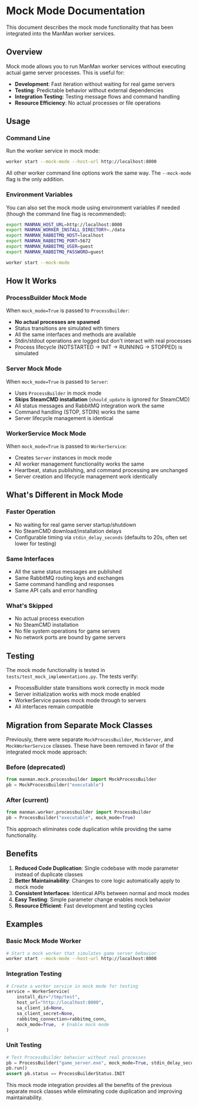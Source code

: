 # Mock Mode Documentation

This document describes the mock mode functionality that has been integrated into the ManMan worker services.

## Overview

Mock mode allows you to run ManMan worker services without executing actual game server processes. This is useful for:

- **Development**: Fast iteration without waiting for real game servers
- **Testing**: Predictable behavior without external dependencies  
- **Integration Testing**: Testing message flows and command handling
- **Resource Efficiency**: No actual processes or file operations

## Usage

### Command Line

Run the worker service in mock mode:

```bash
worker start --mock-mode --host-url http://localhost:8000
```

All other worker command line options work the same way. The `--mock-mode` flag is the only addition.

### Environment Variables

You can also set the mock mode using environment variables if needed (though the command line flag is recommended):

```bash
export MANMAN_HOST_URL=http://localhost:8000
export MANMAN_WORKER_INSTALL_DIRECTORY=./data
export MANMAN_RABBITMQ_HOST=localhost
export MANMAN_RABBITMQ_PORT=5672
export MANMAN_RABBITMQ_USER=guest
export MANMAN_RABBITMQ_PASSWORD=guest

worker start --mock-mode
```

## How It Works

### ProcessBuilder Mock Mode

When `mock_mode=True` is passed to `ProcessBuilder`:

- **No actual processes are spawned**
- Status transitions are simulated with timers
- All the same interfaces and methods are available
- Stdin/stdout operations are logged but don't interact with real processes
- Process lifecycle (NOTSTARTED → INIT → RUNNING → STOPPED) is simulated

### Server Mock Mode

When `mock_mode=True` is passed to `Server`:

- Uses `ProcessBuilder` in mock mode
- **Skips SteamCMD installation** (`should_update` is ignored for SteamCMD)
- All status messages and RabbitMQ integration work the same
- Command handling (STOP, STDIN) works the same
- Server lifecycle management is identical

### WorkerService Mock Mode

When `mock_mode=True` is passed to `WorkerService`:

- Creates `Server` instances in mock mode
- All worker management functionality works the same
- Heartbeat, status publishing, and command processing are unchanged
- Server creation and lifecycle management work identically

## What's Different in Mock Mode

### Faster Operation
- No waiting for real game server startup/shutdown
- No SteamCMD download/installation delays  
- Configurable timing via `stdin_delay_seconds` (defaults to 20s, often set lower for testing)

### Same Interfaces
- All the same status messages are published
- Same RabbitMQ routing keys and exchanges
- Same command handling and responses
- Same API calls and error handling

### What's Skipped
- No actual process execution
- No SteamCMD installation
- No file system operations for game servers
- No network ports are bound by game servers

## Testing

The mock mode functionality is tested in `tests/test_mock_implementations.py`. The tests verify:

- ProcessBuilder state transitions work correctly in mock mode
- Server initialization works with mock mode enabled
- WorkerService passes mock mode through to servers
- All interfaces remain compatible

## Migration from Separate Mock Classes

Previously, there were separate `MockProcessBuilder`, `MockServer`, and `MockWorkerService` classes. These have been removed in favor of the integrated mock mode approach:

### Before (deprecated)
```python
from manman.mock.processbuilder import MockProcessBuilder
pb = MockProcessBuilder("executable")
```

### After (current)
```python  
from manman.worker.processbuilder import ProcessBuilder
pb = ProcessBuilder("executable", mock_mode=True)
```

This approach eliminates code duplication while providing the same functionality.

## Benefits

1. **Reduced Code Duplication**: Single codebase with mode parameter instead of duplicate classes
2. **Better Maintainability**: Changes to core logic automatically apply to mock mode
3. **Consistent Interfaces**: Identical APIs between normal and mock modes
4. **Easy Testing**: Simple parameter change enables mock behavior
5. **Resource Efficient**: Fast development and testing cycles

## Examples

### Basic Mock Mode Worker
```bash
# Start a mock worker that simulates game server behavior
worker start --mock-mode --host-url http://localhost:8000
```

### Integration Testing
```python
# Create a worker service in mock mode for testing
service = WorkerService(
    install_dir="/tmp/test",
    host_url="http://localhost:8000", 
    sa_client_id=None,
    sa_client_secret=None,
    rabbitmq_connection=rabbitmq_conn,
    mock_mode=True,  # Enable mock mode
)
```

### Unit Testing
```python
# Test ProcessBuilder behavior without real processes
pb = ProcessBuilder("game_server.exe", mock_mode=True, stdin_delay_seconds=1)
pb.run()
assert pb.status == ProcessBuilderStatus.INIT
```

This mock mode integration provides all the benefits of the previous separate mock classes while eliminating code duplication and improving maintainability.